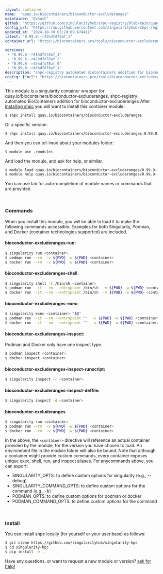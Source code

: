 ```yaml
---
layout: container
name:  "quay.io/biocontainers/bioconductor-excluderanges"
maintainer: "@vsoch"
github: "https://github.com/singularityhub/shpc-registry/blob/main/quay.io/biocontainers/bioconductor-excluderanges/container.yaml"
config_url: "https://raw.githubusercontent.com/singularityhub/shpc-registry/main/quay.io/biocontainers/bioconductor-excluderanges/container.yaml"
updated_at: "2024-10-30 03:29:09.674411"
latest: "0.99.8--r43hdfd78af_1"
container_url: "https://biocontainers.pro/tools/bioconductor-excluderanges"

versions:
 - "0.99.6--r41hdfd78af_1"
 - "0.99.6--r42hdfd78af_2"
 - "0.99.8--r43hdfd78af_0"
 - "0.99.8--r43hdfd78af_1"
description: "shpc-registry automated BioContainers addition for bioconductor-excluderanges"
config: {"url": "https://biocontainers.pro/tools/bioconductor-excluderanges", "maintainer": "@vsoch", "description": "shpc-registry automated BioContainers addition for bioconductor-excluderanges", "latest": {"0.99.8--r43hdfd78af_1": "sha256:18942a18f88a2dd218f5e7b1ee5d5e7f21038db8045d8b0572c4b8eb23c8da75"}, "tags": {"0.99.6--r41hdfd78af_1": "sha256:370db92af5f30ed99b4b6fb9912af0021d636efe48956d8860ce3d1b86646909", "0.99.6--r42hdfd78af_2": "sha256:d8665a88f8c5082659fa7c7bc7b4abcbb2399490cb1f96bd7193a0184217d36d", "0.99.8--r43hdfd78af_0": "sha256:cfb7061045db11828da8271e93d20d78d856916a6402114d4702d8c85480a3ea", "0.99.8--r43hdfd78af_1": "sha256:18942a18f88a2dd218f5e7b1ee5d5e7f21038db8045d8b0572c4b8eb23c8da75"}, "docker": "quay.io/biocontainers/bioconductor-excluderanges"}
---
```


This module is a singularity container wrapper for quay.io/biocontainers/bioconductor-excluderanges.
shpc-registry automated BioContainers addition for bioconductor-excluderanges
After [installing shpc](#install) you will want to install this container module:


```bash
$ shpc install quay.io/biocontainers/bioconductor-excluderanges
```

Or a specific version:

```bash
$ shpc install quay.io/biocontainers/bioconductor-excluderanges:0.99.8--r43hdfd78af_1
```

And then you can tell lmod about your modules folder:

```bash
$ module use ./modules
```

And load the module, and ask for help, or similar.

```bash
$ module load quay.io/biocontainers/bioconductor-excluderanges/0.99.8--r43hdfd78af_1
$ module help quay.io/biocontainers/bioconductor-excluderanges/0.99.8--r43hdfd78af_1
```

You can use tab for auto-completion of module names or commands that are provided.

<br>

### Commands

When you install this module, you will be able to load it to make the following commands accessible.
Examples for both Singularity, Podman, and Docker (container technologies supported) are included.

#### bioconductor-excluderanges-run:

```bash
$ singularity run <container>
$ podman run --rm  -v ${PWD} -w ${PWD} <container>
$ docker run --rm  -v ${PWD} -w ${PWD} <container>
```

#### bioconductor-excluderanges-shell:

```bash
$ singularity shell -s /bin/sh <container>
$ podman run --it --rm --entrypoint /bin/sh  -v ${PWD} -w ${PWD} <container>
$ docker run --it --rm --entrypoint /bin/sh  -v ${PWD} -w ${PWD} <container>
```

#### bioconductor-excluderanges-exec:

```bash
$ singularity exec <container> "$@"
$ podman run --it --rm --entrypoint ""  -v ${PWD} -w ${PWD} <container> "$@"
$ docker run --it --rm --entrypoint ""  -v ${PWD} -w ${PWD} <container> "$@"
```

#### bioconductor-excluderanges-inspect:

Podman and Docker only have one inspect type.

```bash
$ podman inspect <container>
$ docker inspect <container>
```

#### bioconductor-excluderanges-inspect-runscript:

```bash
$ singularity inspect -r <container>
```

#### bioconductor-excluderanges-inspect-deffile:

```bash
$ singularity inspect -d <container>
```



#### bioconductor-excluderanges

```bash
$ singularity run <container>
$ podman run --rm  -v ${PWD} -w ${PWD} <container>
$ docker run --rm  -v ${PWD} -w ${PWD} <container>
```


In the above, the `<container>` directive will reference an actual container provided
by the module, for the version you have chosen to load. An environment file in the
module folder will also be bound. Note that although a container
might provide custom commands, every container exposes unique exec, shell, run, and
inspect aliases. For anycommands above, you can export:

 - SINGULARITY_OPTS: to define custom options for singularity (e.g., --debug)
 - SINGULARITY_COMMAND_OPTS: to define custom options for the command (e.g., -b)
 - PODMAN_OPTS: to define custom options for podman or docker
 - PODMAN_COMMAND_OPTS: to define custom options for the command

<br>

### Install

You can install shpc locally (for yourself or your user base) as follows:

```bash
$ git clone https://github.com/singularityhub/singularity-hpc
$ cd singularity-hpc
$ pip install -e .
```

Have any questions, or want to request a new module or version? [ask for help!](https://github.com/singularityhub/singularity-hpc/issues)